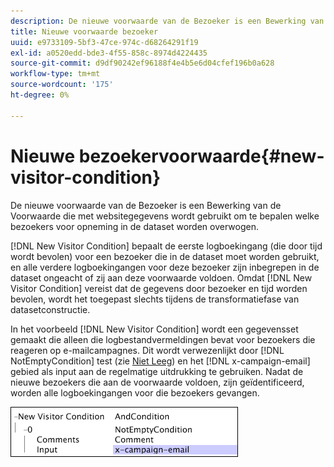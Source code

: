 ```yaml
---
description: De nieuwe voorwaarde van de Bezoeker is een Bewerking van de Voorwaarde die met websitegegevens wordt gebruikt om te bepalen welke bezoekers voor opneming in de dataset worden overwogen.
title: Nieuwe voorwaarde bezoeker
uuid: e9733109-5bf3-47ce-974c-d68264291f19
exl-id: a0520edd-bde3-4f55-858c-8974d4224435
source-git-commit: d9df90242ef96188f4e4b5e6d04cfef196b0a628
workflow-type: tm+mt
source-wordcount: '175'
ht-degree: 0%

---
```


# Nieuwe bezoekervoorwaarde{#new-visitor-condition}

De nieuwe voorwaarde van de Bezoeker is een Bewerking van de Voorwaarde die met websitegegevens wordt gebruikt om te bepalen welke bezoekers voor opneming in de dataset worden overwogen.

[!DNL New Visitor Condition] bepaalt de eerste logboekingang (die door tijd wordt bevolen) voor een bezoeker die in de dataset moet worden gebruikt, en alle verdere logboekingangen voor deze bezoeker zijn inbegrepen in de dataset ongeacht of zij aan deze voorwaarde voldoen. Omdat [!DNL New Visitor Condition] vereist dat de gegevens door bezoeker en tijd worden bevolen, wordt het toegepast slechts tijdens de transformatiefase van datasetconstructie.

In het voorbeeld [!DNL New Visitor Condition] wordt een gegevensset gemaakt die alleen die logbestandvermeldingen bevat voor bezoekers die reageren op e-mailcampagnes. Dit wordt verwezenlijkt door [!DNL NotEmptyCondition] test (zie [Niet Leeg](../../../../home/c-dataset-const-proc/c-conditions/c-test-ops/c-test-op-con.md#section-1decb9d887894073a1b6b3d985729ac8)) en het [!DNL x-campaign-email] gebied als input aan de regelmatige uitdrukking te gebruiken. Nadat de nieuwe bezoekers die aan de voorwaarde voldoen, zijn geïdentificeerd, worden alle logboekingangen voor die bezoekers gevangen.

![](assets/cfg_Transformation_NewVisitorCondition.png)
